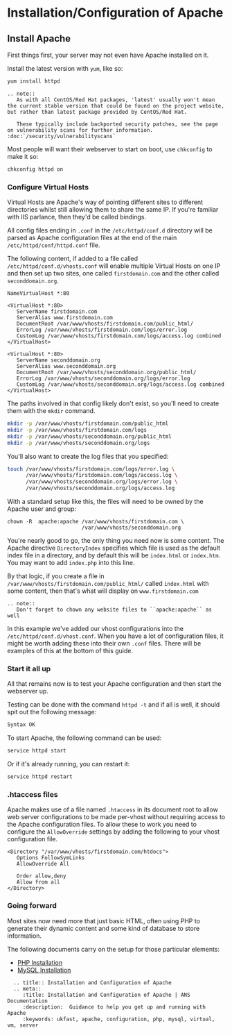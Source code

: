 # Installation/Configuration of Apache

## Install Apache

First things first, your server may not even have Apache installed on it.

Install the latest version with `yum`, like so:

```bash
yum install httpd
```

```eval_rst
.. note::
   As with all CentOS/Red Hat packages, 'latest' usually won't mean the current stable version that could be found on the project website, but rather than latest package provided by CentOS/Red Hat.

   These typically include backported security patches, see the page on vulnerability scans for further information. :doc:`/security/vulnerabilityscans`
```

Most people will want their webserver to start on boot, use `chkconfig` to make it so:

```bash
chkconfig httpd on
```

### Configure Virtual Hosts

Virtual Hosts are Apache's way of pointing different sites to different directories whilst still allowing them to share the same IP. If you're familiar with IIS parlance, then they'd be called bindings.

All config files ending in `.conf` in the `/etc/httpd/conf.d` directory will be parsed as Apache configuration files at the end of the main `/etc/httpd/conf/httpd.conf` file.

The following content, if added to a file called `/etc/httpd/conf.d/vhosts.conf` will enable multiple Virtual Hosts on one IP and then set up two sites, one called `firstdomain.com` and the other called `seconddomain.org`.

```apacheconf
NameVirtualHost *:80

<VirtualHost *:80>
   ServerName firstdomain.com
   ServerAlias www.firstdomain.com
   DocumentRoot /var/www/vhosts/firstdomain.com/public_html/
   ErrorLog /var/www/vhosts/firstdomain.com/logs/error.log
   CustomLog /var/www/vhosts/firstdomain.com/logs/access.log combined
</VirtualHost>

<VirtualHost *:80>
   ServerName seconddomain.org
   ServerAlias www.seconddomain.org
   DocumentRoot /var/www/vhosts/seconddomain.org/public_html/
   ErrorLog /var/www/vhosts/seconddomain.org/logs/error.log
   CustomLog /var/www/vhosts/seconddomain.org/logs/access.log combined
</VirtualHost>
```

The paths involved in that config likely don't exist, so you'll need to create them with the `mkdir` command.

```bash
mkdir -p /var/www/vhosts/firstdomain.com/public_html
mkdir -p /var/www/vhosts/firstdomain.com/logs
mkdir -p /var/www/vhosts/seconddomain.org/public_html
mkdir -p /var/www/vhosts/seconddomain.org/logs
```

You'll also want to create the log files that you specified:

```bash
touch /var/www/vhosts/firstdomain.com/logs/error.log \
      /var/www/vhosts/firstdomain.com/logs/access.log \
      /var/www/vhosts/seconddomain.org/logs/error.log \
      /var/www/vhosts/seconddomain.org/logs/access.log
```

With a standard setup like this, the files will need to be owned by the Apache user and group:

```console
chown -R  apache:apache /var/www/vhosts/firstdomain.com \
                        /var/www/vhosts/seconddomain.org
```

You're nearly good to go, the only thing you need now is some content. The Apache directive `DirectoryIndex` specifies which file is used as the default index file in a directory, and by default this will be `index.html` or `index.htm`. You may want to add `index.php` into this line.

By that logic, if you create a file in `/var/www/vhosts/firstdomain.com/public_html/` called `index.html` with some content, then that's what will display on `www.firstdomain.com`

```eval_rst
.. note::
   Don't forget to chown any website files to ``apache:apache`` as well
```

In this example we've added our vhost configurations into the `/etc/httpd/conf.d/vhost.conf`. When you have a lot of configuration files, it might be worth adding these into their own `.conf` files. There will be examples of this at the bottom of this guide.

### Start it all up

All that remains now is to test your Apache configuration and then start the webserver up.

Testing can be done with the command `httpd -t` and if all is well, it should spit out the following message:

```bash
Syntax OK
```

To start Apache, the following command can be used:

```bash
service httpd start
```

Or if it's already running, you can restart it:

```bash
service httpd restart
```

### .htaccess files

Apache makes use of a file named `.htaccess` in its document root to allow web server configurations to be made per-vhost without requiring access to the Apache configuration files. To allow these to work you need to configure the `AllowOverride` settings by adding the following to your vhost configuration file.

```console
<Directory "/var/www/vhosts/firstdomain.com/htdocs">
   Options FollowSymLinks
   AllowOverride All

   Order allow,deny
   Allow from all
</Directory>
```

### Going forward

Most sites now need more that just basic HTML, often using PHP to generate their dynamic content and some kind of database to store information.

The following documents carry on the setup for those particular elements:

* [PHP Installation](../php/installation)
* [MySQL Installation](../mysql/installation)

```eval_rst
  .. title:: Installation and Configuration of Apache
  .. meta::
     :title: Installation and Configuration of Apache | ANS Documentation
     :description:  Guidance to help you get up and running with Apache
     :keywords: ukfast, apache, configuration, php, mysql, virtual, vm, server
```
